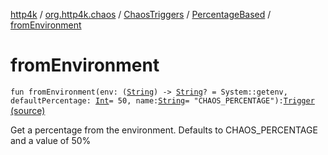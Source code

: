 [http4k](../../../index.md) / [org.http4k.chaos](../../index.md) / [ChaosTriggers](../index.md) / [PercentageBased](index.md) / [fromEnvironment](./from-environment.md)

# fromEnvironment

`fun fromEnvironment(env: (`[`String`](https://kotlinlang.org/api/latest/jvm/stdlib/kotlin/-string/index.html)`) -> `[`String`](https://kotlinlang.org/api/latest/jvm/stdlib/kotlin/-string/index.html)`? = System::getenv, defaultPercentage: `[`Int`](https://kotlinlang.org/api/latest/jvm/stdlib/kotlin/-int/index.html)` = 50, name: `[`String`](https://kotlinlang.org/api/latest/jvm/stdlib/kotlin/-string/index.html)` = "CHAOS_PERCENTAGE"): `[`Trigger`](../../-trigger.md) [(source)](https://github.com/http4k/http4k/blob/master/http4k-testing-chaos/src/main/kotlin/org/http4k/chaos/ChaosTriggers.kt#L84)

Get a percentage from the environment.
Defaults to CHAOS_PERCENTAGE and a value of 50%

